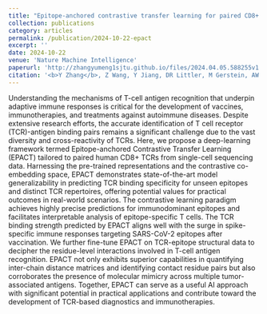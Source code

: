 ```yaml
---
title: "Epitope-anchored contrastive transfer learning for paired CD8+ cell receptor-antigen recognition"
collection: publications
category: articles
permalink: /publication/2024-10-22-epact
excerpt: ''
date: 2024-10-22
venue: 'Nature Machine Intelligence'
paperurl: 'http://zhangyumeng1sjtu.github.io/files/2024.04.05.588255v1.full.pdf'
citation: '<b>Y Zhang</b>, Z Wang, Y Jiang, DR Littler, M Gerstein, AW Purcell, J Rossjohn, HY Ou & J Song. (2024) Epitope-anchored contrastive transfer learning for paired CD8+ T cell receptor-antigen recognition. <i>Nature Machine Intelligence</i>, https://doi.org/10.1038/s42256-024-00913-8'
---
```

Understanding the mechanisms of T-cell antigen recognition that underpin adaptive immune responses is critical for the development of vaccines, immunotherapies, and treatments against autoimmune diseases. Despite extensive research efforts, the accurate identification of T cell receptor (TCR)-antigen binding pairs remains a significant challenge due to the vast diversity and cross-reactivity of TCRs. Here, we propose a deep-learning framework termed Epitope-anchored Contrastive Transfer Learning (EPACT) tailored to paired human CD8+ TCRs from single-cell sequencing data. Harnessing the pre-trained representations and the contrastive co-embedding space, EPACT demonstrates state-of-the-art model generalizability in predicting TCR binding specificity for unseen epitopes and distinct TCR repertoires, offering potential values for practical outcomes in real-world scenarios. The contrastive learning paradigm achieves highly precise predictions for immunodominant epitopes and facilitates interpretable analysis of epitope-specific T cells. The TCR binding strength predicted by EPACT aligns well with the surge in spike-specific immune responses targeting SARS-CoV-2 epitopes after vaccination. We further fine-tune EPACT on TCR-epitope structural data to decipher the residue-level interactions involved in T-cell antigen recognition. EPACT not only exhibits superior capabilities in quantifying inter-chain distance matrices and identifying contact residue pairs but also corroborates the presence of molecular mimicry across multiple tumor-associated antigens. Together, EPACT can serve as a useful AI approach with significant potential in practical applications and contribute toward the development of TCR-based diagnostics and immunotherapies.
